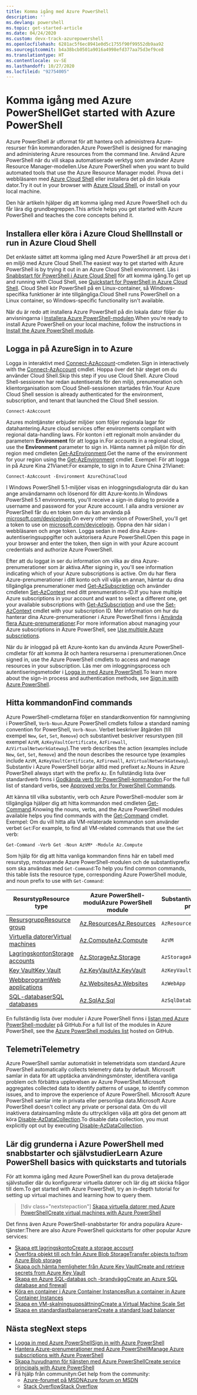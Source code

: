 ```yaml
---
title: Komma igång med Azure PowerShell
description: ''
ms.devlang: powershell
ms.topic: get-started-article
ms.date: 04/24/2020
ms.custom: devx-track-azurepowershell
ms.openlocfilehash: 6281ac5f6ec8941e0d5c1755f90f99552db9aa92
ms.sourcegitcommit: b4a38bcb0501a9016a4998efd377aa75d3ef9ce8
ms.translationtype: HT
ms.contentlocale: sv-SE
ms.lasthandoff: 10/27/2020
ms.locfileid: "92754005"
---
```

# <a name="get-started-with-azure-powershell"></a><span data-ttu-id="a55c4-102">Komma igång med Azure PowerShell</span><span class="sxs-lookup"><span data-stu-id="a55c4-102">Get started with Azure PowerShell</span></span>

<span data-ttu-id="a55c4-103">Azure PowerShell är utformat för att hantera och administrera Azure-resurser från kommandoraden.</span><span class="sxs-lookup"><span data-stu-id="a55c4-103">Azure PowerShell is designed for managing and administering Azure resources from the command line.</span></span>
<span data-ttu-id="a55c4-104">Använd Azure PowerShell när du vill skapa automatiserade verktyg som använder Azure Resource Manager-modellen.</span><span class="sxs-lookup"><span data-stu-id="a55c4-104">Use Azure PowerShell when you want to build automated tools that use the Azure Resource Manager model.</span></span> <span data-ttu-id="a55c4-105">Prova det i webbläsaren med [Azure Cloud Shell](/azure/cloud-shell/overview) eller installera det på din lokala dator.</span><span class="sxs-lookup"><span data-stu-id="a55c4-105">Try it out in your browser with [Azure Cloud Shell](/azure/cloud-shell/overview), or install on your local machine.</span></span>

<span data-ttu-id="a55c4-106">Den här artikeln hjälper dig att komma igång med Azure PowerShell och du får lära dig grundbegreppen.</span><span class="sxs-lookup"><span data-stu-id="a55c4-106">This article helps you get started with Azure PowerShell and teaches the core concepts behind it.</span></span>

## <a name="install-or-run-in-azure-cloud-shell"></a><span data-ttu-id="a55c4-107">Installera eller köra i Azure Cloud Shell</span><span class="sxs-lookup"><span data-stu-id="a55c4-107">Install or run in Azure Cloud Shell</span></span>

<span data-ttu-id="a55c4-108">Det enklaste sättet att komma igång med Azure PowerShell är att prova det i en miljö med Azure Cloud Shell.</span><span class="sxs-lookup"><span data-stu-id="a55c4-108">The easiest way to get started with Azure PowerShell is by trying it out in an Azure Cloud Shell environment.</span></span> <span data-ttu-id="a55c4-109">Läs i [Snabbstart för PowerShell i Azure Cloud Shell](/azure/cloud-shell/quickstart-powershell) för att komma igång.</span><span class="sxs-lookup"><span data-stu-id="a55c4-109">To get up and running with Cloud Shell, see [Quickstart for PowerShell in Azure Cloud Shell](/azure/cloud-shell/quickstart-powershell).</span></span> <span data-ttu-id="a55c4-110">Cloud Shell kör PowerShell på en Linux-container, så Windows-specifika funktioner är inte tillgängliga.</span><span class="sxs-lookup"><span data-stu-id="a55c4-110">Cloud Shell runs PowerShell on a Linux container, so Windows-specific functionality isn't available.</span></span>

<span data-ttu-id="a55c4-111">När du är redo att installera Azure PowerShell på din lokala dator följer du anvisningarna i [Installera Azure PowerShell-modulen](install-az-ps.md).</span><span class="sxs-lookup"><span data-stu-id="a55c4-111">When you're ready to install Azure PowerShell on your local machine, follow the instructions in [Install the Azure PowerShell module](install-az-ps.md).</span></span>

## <a name="sign-in-to-azure"></a><span data-ttu-id="a55c4-112">Logga in på Azure</span><span class="sxs-lookup"><span data-stu-id="a55c4-112">Sign in to Azure</span></span>

<span data-ttu-id="a55c4-113">Logga in interaktivt med [Connect-AzAccount](/powershell/module/az.accounts/connect-azaccount)-cmdleten.</span><span class="sxs-lookup"><span data-stu-id="a55c4-113">Sign in interactively with the [Connect-AzAccount](/powershell/module/az.accounts/connect-azaccount) cmdlet.</span></span> <span data-ttu-id="a55c4-114">Hoppa över det här steget om du använder Cloud Shell.</span><span class="sxs-lookup"><span data-stu-id="a55c4-114">Skip this step if you use Cloud Shell.</span></span> <span data-ttu-id="a55c4-115">Azure Cloud Shell-sessionen har redan autentiserats för den miljö, prenumeration och klientorganisation som Cloud Shell-sessionen startades från.</span><span class="sxs-lookup"><span data-stu-id="a55c4-115">Your Azure Cloud Shell session is already authenticated for the environment, subscription, and tenant that launched the Cloud Shell session.</span></span>

```azurepowershell-interactive
Connect-AzAccount
```

<span data-ttu-id="a55c4-116">Azures molntjänster erbjuder miljöer som följer regionala lagar för datahantering.</span><span class="sxs-lookup"><span data-stu-id="a55c4-116">Azure cloud services offer environments compliant with regional data-handling laws.</span></span> <span data-ttu-id="a55c4-117">För konton i ett regionalt moln använder du parametern **Environment** för att logga in.</span><span class="sxs-lookup"><span data-stu-id="a55c4-117">For accounts in a regional cloud, use the **Environment** parameter to sign in.</span></span> <span data-ttu-id="a55c4-118">Hämta namnet på miljön för din region med cmdleten [Get-AzEnvironment](/powershell/module/Az.Accounts/Get-AzEnvironment).</span><span class="sxs-lookup"><span data-stu-id="a55c4-118">Get the name of the environment for your region using the [Get-AzEnvironment](/powershell/module/Az.Accounts/Get-AzEnvironment) cmdlet.</span></span>
<span data-ttu-id="a55c4-119">Exempel: För att logga in på Azure Kina 21Vianet:</span><span class="sxs-lookup"><span data-stu-id="a55c4-119">For example, to sign in to Azure China 21Vianet:</span></span>

```azurepowershell-interactive
Connect-AzAccount -Environment AzureChinaCloud
```

<span data-ttu-id="a55c4-120">I Windows PowerShell 5.1-miljöer visas en inloggningsdialogruta där du kan ange användarnamn och lösenord för ditt Azure-konto.</span><span class="sxs-lookup"><span data-stu-id="a55c4-120">In Windows PowerShell 5.1 environments, you'll receive a sign-in dialog to provide a username and password for your Azure account.</span></span> <span data-ttu-id="a55c4-121">I alla andra versioner av PowerShell får du en token som du kan använda på [microsoft.com/devicelogin](https://microsoft.com/devicelogin).</span><span class="sxs-lookup"><span data-stu-id="a55c4-121">On every other version of PowerShell, you'll get a token to use on [microsoft.com/devicelogin](https://microsoft.com/devicelogin).</span></span> <span data-ttu-id="a55c4-122">Öppna den här sidan i webbläsaren och ange token. Logga sedan in med dina Azure-autentiseringsuppgifter och auktorisera Azure PowerShell.</span><span class="sxs-lookup"><span data-stu-id="a55c4-122">Open this page in your browser and enter the token, then sign in with your Azure account credentials and authorize Azure PowerShell.</span></span>

<span data-ttu-id="a55c4-123">Efter att du loggat in ser du information om vilka av dina Azure-prenumerationer som är aktiva.</span><span class="sxs-lookup"><span data-stu-id="a55c4-123">After signing in, you'll see information indicating which of your Azure subscriptions is active.</span></span> <span data-ttu-id="a55c4-124">Om du har flera Azure-prenumerationer i ditt konto och vill välja en annan, hämtar du dina tillgängliga prenumerationer med [Get-AzSubscription](/powershell/module/az.accounts/get-azsubscription) och använder cmdleten [Set-AzContext](/powershell/module/az.accounts/set-azcontext) med ditt prenumerations-ID.</span><span class="sxs-lookup"><span data-stu-id="a55c4-124">If you have multiple Azure subscriptions in your account and want to select a different one, get your available subscriptions with [Get-AzSubscription](/powershell/module/az.accounts/get-azsubscription) and use the [Set-AzContext](/powershell/module/az.accounts/set-azcontext) cmdlet with your subscription ID.</span></span> <span data-ttu-id="a55c4-125">Mer information om hur du hanterar dina Azure-prenumerationer i Azure PowerShell finns i [Använda flera Azure-prenumerationer](manage-subscriptions-azureps.md).</span><span class="sxs-lookup"><span data-stu-id="a55c4-125">For more information about managing your Azure subscriptions in Azure PowerShell, see [Use multiple Azure subscriptions](manage-subscriptions-azureps.md).</span></span>

<span data-ttu-id="a55c4-126">När du är inloggad på ett Azure-konto kan du använda Azure PowerShell-cmdletar för att komma åt och hantera resurserna i prenumerationen.</span><span class="sxs-lookup"><span data-stu-id="a55c4-126">Once signed in, use the Azure PowerShell cmdlets to access and manage resources in your subscription.</span></span> <span data-ttu-id="a55c4-127">Läs mer om inloggningsprocess och autentiseringsmetoder i [Logga in med Azure PowerShell](authenticate-azureps.md).</span><span class="sxs-lookup"><span data-stu-id="a55c4-127">To learn more about the sign-in process and authentication methods, see [Sign in with Azure PowerShell](authenticate-azureps.md).</span></span>

## <a name="find-commands"></a><span data-ttu-id="a55c4-128">Hitta kommandon</span><span class="sxs-lookup"><span data-stu-id="a55c4-128">Find commands</span></span>

<span data-ttu-id="a55c4-129">Azure PowerShell-cmdletarna följer en standardkonvention för namngivning i PowerShell, `Verb-Noun`.</span><span class="sxs-lookup"><span data-stu-id="a55c4-129">Azure PowerShell cmdlets follow a standard naming convention for PowerShell, `Verb-Noun`.</span></span> <span data-ttu-id="a55c4-130">Verbet beskriver åtgärden (till exempel `New`, `Get`, `Set`, `Remove`) och substantivet beskriver resurstypen (till exempel `AzVM`, `AzKeyVaultCertificate`, `AzFirewall`, `AzVirtualNetworkGateway`).</span><span class="sxs-lookup"><span data-stu-id="a55c4-130">The verb describes the action (examples include `New`, `Get`, `Set`, `Remove`) and the noun describes the resource type (examples include `AzVM`, `AzKeyVaultCertificate`, `AzFirewall`, `AzVirtualNetworkGateway`).</span></span> <span data-ttu-id="a55c4-131">Substantiv i Azure PowerShell börjar alltid med prefixet `Az`.</span><span class="sxs-lookup"><span data-stu-id="a55c4-131">Nouns in Azure PowerShell always start with the prefix `Az`.</span></span> <span data-ttu-id="a55c4-132">En fullständig lista över standardverb finns i [Godkända verb för PowerShell-kommandon](/powershell/scripting/developer/cmdlet/approved-verbs-for-windows-powershell-commands).</span><span class="sxs-lookup"><span data-stu-id="a55c4-132">For the full list of standard verbs, see [Approved verbs for PowerShell Commands](/powershell/scripting/developer/cmdlet/approved-verbs-for-windows-powershell-commands).</span></span>

<span data-ttu-id="a55c4-133">Att känna till vilka substantiv, verb och Azure PowerShell-moduler som är tillgängliga hjälper dig att hitta kommandon med cmdleten [Get-Command](/powershell/module/microsoft.powershell.core/get-command).</span><span class="sxs-lookup"><span data-stu-id="a55c4-133">Knowing the nouns, verbs, and the Azure PowerShell modules available helps you find commands with the [Get-Command](/powershell/module/microsoft.powershell.core/get-command) cmdlet.</span></span> <span data-ttu-id="a55c4-134">Exempel: Om du vill hitta alla VM-relaterade kommandon som använder verbet `Get`:</span><span class="sxs-lookup"><span data-stu-id="a55c4-134">For example, to find all VM-related commands that use the `Get` verb:</span></span>

```powershell-interactive
Get-Command -Verb Get -Noun AzVM* -Module Az.Compute
```

<span data-ttu-id="a55c4-135">Som hjälp för dig att hitta vanliga kommandon finns här en tabell med resurstyp, motsvarande Azure PowerShell-modulen och de substantivprefix som ska användas med `Get-Command`:</span><span class="sxs-lookup"><span data-stu-id="a55c4-135">To help you find common commands, this table lists the resource type, corresponding Azure PowerShell module, and noun prefix to use with `Get-Command`:</span></span>

|                              <span data-ttu-id="a55c4-136">Resurstyp</span><span class="sxs-lookup"><span data-stu-id="a55c4-136">Resource type</span></span>                              |                   <span data-ttu-id="a55c4-137">Azure PowerShell-modul</span><span class="sxs-lookup"><span data-stu-id="a55c4-137">Azure PowerShell module</span></span>                    |    <span data-ttu-id="a55c4-138">Substantivprefix</span><span class="sxs-lookup"><span data-stu-id="a55c4-138">Noun prefix</span></span>     |
| ----------------------------------------------------------------------- | ------------------------------------------------------------ | ------------------ |
| [<span data-ttu-id="a55c4-139">Resursgrupp</span><span class="sxs-lookup"><span data-stu-id="a55c4-139">Resource group</span></span>](/azure/azure-resource-manager/resource-group-overview) | [<span data-ttu-id="a55c4-140">Az.Resources</span><span class="sxs-lookup"><span data-stu-id="a55c4-140">Az.Resources</span></span>](/powershell/module/az.resources#resources)    | `AzResourceGroup`  |
| [<span data-ttu-id="a55c4-141">Virtuella datorer</span><span class="sxs-lookup"><span data-stu-id="a55c4-141">Virtual machines</span></span>](/azure/virtual-machines)                             | [<span data-ttu-id="a55c4-142">Az.Compute</span><span class="sxs-lookup"><span data-stu-id="a55c4-142">Az.Compute</span></span>](/powershell/module/az.compute#virtual_machines) | `AzVM`             |
| [<span data-ttu-id="a55c4-143">Lagringskonton</span><span class="sxs-lookup"><span data-stu-id="a55c4-143">Storage accounts</span></span>](/azure/storage/common/storage-introduction)          | [<span data-ttu-id="a55c4-144">Az.Storage</span><span class="sxs-lookup"><span data-stu-id="a55c4-144">Az.Storage</span></span>](/powershell/module/az.storage/)                 | `AzStorageAccount` |
| [<span data-ttu-id="a55c4-145">Key Vault</span><span class="sxs-lookup"><span data-stu-id="a55c4-145">Key Vault</span></span>](/azure/key-vault/key-vault-whatis)                          | [<span data-ttu-id="a55c4-146">Az.KeyVault</span><span class="sxs-lookup"><span data-stu-id="a55c4-146">Az.KeyVault</span></span>](/powershell/module/az.keyvault)                | `AzKeyVault`       |
| [<span data-ttu-id="a55c4-147">Webbprogram</span><span class="sxs-lookup"><span data-stu-id="a55c4-147">Web applications</span></span>](/azure/app-service)                                  | [<span data-ttu-id="a55c4-148">Az.Websites</span><span class="sxs-lookup"><span data-stu-id="a55c4-148">Az.Websites</span></span>](/powershell/module/az.websites)                | `AzWebApp`         |
| [<span data-ttu-id="a55c4-149">SQL-databaser</span><span class="sxs-lookup"><span data-stu-id="a55c4-149">SQL databases</span></span>](/azure/sql-database)                                    | [<span data-ttu-id="a55c4-150">Az.Sql</span><span class="sxs-lookup"><span data-stu-id="a55c4-150">Az.Sql</span></span>](/powershell/module/az.sql)                          | `AzSqlDatabase`    |

<span data-ttu-id="a55c4-151">En fullständig lista över moduler i Azure PowerShell finns i [listan med Azure PowerShell-moduler](https://github.com/Azure/azure-powershell/blob/master/documentation/azure-powershell-modules.md) på GitHub.</span><span class="sxs-lookup"><span data-stu-id="a55c4-151">For a full list of the modules in Azure PowerShell, see the [Azure PowerShell modules list](https://github.com/Azure/azure-powershell/blob/master/documentation/azure-powershell-modules.md) hosted on GitHub.</span></span>

## <a name="telemetry"></a><span data-ttu-id="a55c4-152">Telemetri</span><span class="sxs-lookup"><span data-stu-id="a55c4-152">Telemetry</span></span>

<span data-ttu-id="a55c4-153">Azure PowerShell samlar automatiskt in telemetridata som standard.</span><span class="sxs-lookup"><span data-stu-id="a55c4-153">Azure PowerShell automatically collects telemetry data by default.</span></span> <span data-ttu-id="a55c4-154">Microsoft samlar in data för att upptäcka användningsmönster, identifiera vanliga problem och förbättra upplevelsen av Azure PowerShell.</span><span class="sxs-lookup"><span data-stu-id="a55c4-154">Microsoft aggregates collected data to identify patterns of usage, to identify common issues, and to improve the experience of Azure PowerShell.</span></span> <span data-ttu-id="a55c4-155">Microsoft Azure PowerShell samlar inte in privata eller personliga data.</span><span class="sxs-lookup"><span data-stu-id="a55c4-155">Microsoft Azure PowerShell doesn't collect any private or personal data.</span></span> <span data-ttu-id="a55c4-156">Om du vill inaktivera datainsamling måste du uttryckligen välja att göra det genom att köra [Disable-AzDataCollection](/powershell/module/az.accounts/disable-azdatacollection).</span><span class="sxs-lookup"><span data-stu-id="a55c4-156">To disable data collection, you must explicitly opt out by executing [Disable-AzDataCollection](/powershell/module/az.accounts/disable-azdatacollection).</span></span>

## <a name="learn-azure-powershell-basics-with-quickstarts-and-tutorials"></a><span data-ttu-id="a55c4-157">Lär dig grunderna i Azure PowerShell med snabbstarter och självstudier</span><span class="sxs-lookup"><span data-stu-id="a55c4-157">Learn Azure PowerShell basics with quickstarts and tutorials</span></span>

<span data-ttu-id="a55c4-158">För att komma igång med Azure PowerShell kan du prova detaljerade självstudier där du konfigurerar virtuella datorer och lär dig att skicka frågor till dem.</span><span class="sxs-lookup"><span data-stu-id="a55c4-158">To get started with Azure PowerShell, try an in-depth tutorial for setting up virtual machines and learning how to query them.</span></span>

> [!div class="nextstepaction"]
> [<span data-ttu-id="a55c4-159">Skapa virtuella datorer med Azure PowerShell</span><span class="sxs-lookup"><span data-stu-id="a55c4-159">Create virtual machines with Azure PowerShell</span></span>](azureps-vm-tutorial.yml)

<span data-ttu-id="a55c4-160">Det finns även Azure PowerShell-snabbstarter för andra populära Azure-tjänster:</span><span class="sxs-lookup"><span data-stu-id="a55c4-160">There are also Azure PowerShell quickstarts for other popular Azure services:</span></span>

* [<span data-ttu-id="a55c4-161">Skapa ett lagringskonto</span><span class="sxs-lookup"><span data-stu-id="a55c4-161">Create a storage account</span></span>](/azure/storage/common/storage-quickstart-create-account?tabs=azure-powershell)
* [<span data-ttu-id="a55c4-162">Överföra objekt till och från Azure Blob Storage</span><span class="sxs-lookup"><span data-stu-id="a55c4-162">Transfer objects to/from Azure Blob storage</span></span>](/azure/storage/blobs/storage-quickstart-blobs-powershell)
* [<span data-ttu-id="a55c4-163">Skapa och hämta hemligheter från Azure Key Vault</span><span class="sxs-lookup"><span data-stu-id="a55c4-163">Create and retrieve secrets from Azure Key Vault</span></span>](/azure/key-vault/quick-create-powershell)
* [<span data-ttu-id="a55c4-164">Skapa en Azure SQL-databas och -brandvägg</span><span class="sxs-lookup"><span data-stu-id="a55c4-164">Create an Azure SQL database and firewall</span></span>](/azure/sql-database/scripts/sql-database-create-and-configure-database-powershell)
* [<span data-ttu-id="a55c4-165">Köra en container i Azure Container Instances</span><span class="sxs-lookup"><span data-stu-id="a55c4-165">Run a container in Azure Container Instances</span></span>](/azure/container-instances/container-instances-quickstart-powershell)
* [<span data-ttu-id="a55c4-166">Skapa en VM-skalningsuppsättning</span><span class="sxs-lookup"><span data-stu-id="a55c4-166">Create a Virtual Machine Scale Set</span></span>](/azure/virtual-machine-scale-sets/quick-create-powershell)
* [<span data-ttu-id="a55c4-167">Skapa en standardlastbalanserare</span><span class="sxs-lookup"><span data-stu-id="a55c4-167">Create a standard load balancer</span></span>](/azure/load-balancer/quickstart-create-standard-load-balancer-powershell)

## <a name="next-steps"></a><span data-ttu-id="a55c4-168">Nästa steg</span><span class="sxs-lookup"><span data-stu-id="a55c4-168">Next steps</span></span>

* [<span data-ttu-id="a55c4-169">Logga in med Azure PowerShell</span><span class="sxs-lookup"><span data-stu-id="a55c4-169">Sign in with Azure PowerShell</span></span>](authenticate-azureps.md)
* [<span data-ttu-id="a55c4-170">Hantera Azure-prenumerationer med Azure PowerShell</span><span class="sxs-lookup"><span data-stu-id="a55c4-170">Manage Azure subscriptions with Azure PowerShell</span></span>](manage-subscriptions-azureps.md)
* [<span data-ttu-id="a55c4-171">Skapa huvudnamn för tjänsten med Azure PowerShell</span><span class="sxs-lookup"><span data-stu-id="a55c4-171">Create service principals with Azure PowerShell</span></span>](create-azure-service-principal-azureps.md)
* <span data-ttu-id="a55c4-172">Få hjälp från communityn:</span><span class="sxs-lookup"><span data-stu-id="a55c4-172">Get help from the community:</span></span>
  * [<span data-ttu-id="a55c4-173">Azure-forumet på MSDN</span><span class="sxs-lookup"><span data-stu-id="a55c4-173">Azure forum on MSDN</span></span>](https://go.microsoft.com/fwlink/p/?LinkId=320212)
  * [<span data-ttu-id="a55c4-174">Stack Overflow</span><span class="sxs-lookup"><span data-stu-id="a55c4-174">Stack Overflow</span></span>](https://go.microsoft.com/fwlink/?LinkId=320213)
